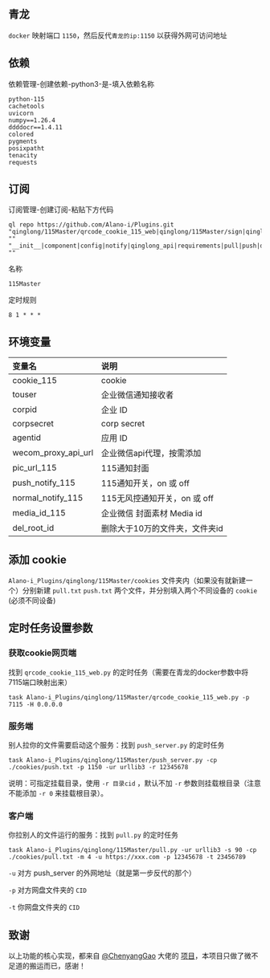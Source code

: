 ## 青龙
`docker` 映射端口 `1150`，然后反代`青龙的ip:1150` 以获得外网可访问地址
## 依赖
依赖管理-创建依赖-python3-是-填入依赖名称
```console
python-115
cachetools
uvicorn
numpy==1.26.4
ddddocr==1.4.11
colored
pygments
posixpatht
tenacity
requests
```

## 订阅
订阅管理-创建订阅-粘贴下方代码
```console
ql repo https://github.com/Alano-i/Plugins.git "qinglong/115Master/qrcode_cookie_115_web|qinglong/115Master/sign|qinglong/115Master/crack_captcha|qinglong/115Master/pull.py|qinglong/115Master/push_server|qinglong/115Master/life_list_monitor|qinglong/115Master/get_new_cookie|qinglong/115Master/add_env|qinglong/115Master/qrcode_cookie_115_web" "" "__init__|component|config|notify|qinglong_api|requirements|pull|push|del|pull_after" ""
```
名称
```console
115Master
```
定时规则
```console
8 1 * * *
```

## 环境变量

| 变量名      | 说明                   |
| :---------- | :--------------------- |
| cookie_115     | cookie               |
| touser     | 企业微信通知接收者               |
| corpid     | 企业 ID               |
| corpsecret     | corp secret               |
| agentid     | 应用 ID               |
| wecom_proxy_api_url     | 企业微信api代理，按需添加               |
| pic_url_115     | 115通知封面               |
| push_notify_115     | 115通知开关，on 或 off               |
| normal_notify_115     | 115无风控通知开关，on 或 off               |
| media_id_115     | 企业微信 封面素材 Media id               |
| del_root_id     | 删除大于10万的文件夹，文件夹id               |


## 添加 cookie
`Alano-i_Plugins/qinglong/115Master/cookies` 文件夹内（如果没有就新建一个）分别新建 `pull.txt` `push.txt` 两个文件，并分别填入两个不同设备的 `cookie` (必须不同设备)

## 定时任务设置参数

### 获取cookie网页端
找到 `qrcode_cookie_115_web.py` 的定时任务（需要在青龙的docker参数中将7115端口映射出来）
```console
task Alano-i_Plugins/qinglong/115Master/qrcode_cookie_115_web.py -p 7115 -H 0.0.0.0
```


### 服务端
别人拉你的文件需要启动这个服务：找到 `push_server.py` 的定时任务
```console
task Alano-i_Plugins/qinglong/115Master/push_server.py -cp ./cookies/push.txt -p 1150 -ur urllib3 -r 12345678
```
说明：可指定挂载目录，使用 `-r 目录cid` ，默认不加 `-r` 参数则挂载根目录（注意不能添加 `-r 0` 来挂载根目录）。 

### 客户端
你拉别人的文件运行的服务：找到 `pull.py` 的定时任务
```console
task Alano-i_Plugins/qinglong/115Master/pull.py -ur urllib3 -s 90 -cp ./cookies/pull.txt -m 4 -u https://xxx.com -p 12345678 -t 23456789
```
`-u` 对方 push_server 的外网地址（就是第一步反代的那个）

`-p` 对方网盘文件夹的 `CID`

`-t` 你网盘文件夹的 `CID`

## 致谢
以上功能的核心实现，都来自 [@ChenyangGao](https://github.com/ChenyangGao) 大佬的 [项目](https://github.com/ChenyangGao/web-mount-packs)，本项目只做了微不足道的搬运而已，感谢！












